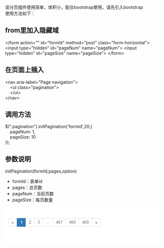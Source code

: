 该分页插件使用简单，体积小，配合bootstrap使用，请先引入bootstrap     
使用方法如下：  

## from里加入隐藏域
&lt;/form action="" id="formId" method="post" class="form-horizontal"&gt;
		<input type="hidden" id="pageNum" name="pageNum"&gt;
		<input type="hidden" id="pageSize" name="pageSize"&gt;
&lt;/form&gt;

## 在页面上插入
&lt;nav aria-label="Page navigation"&gt;  
    &nbsp;&nbsp;&nbsp;&nbsp;&lt;ul class="pagination"&gt;  
    &nbsp;&nbsp;&nbsp;&nbsp;&lt;/ul&gt;  
&lt;/nav&gt;  

## 调用方法
$(".pagination").initPagination('formId',20,{  
&nbsp;&nbsp;&nbsp;&nbsp;pageNum: 1,  
&nbsp;&nbsp;&nbsp;&nbsp;pageSize: 10  
});  
    
## 参数说明
initPagination(formId,pages,option)  
* formId：表单id
* pages：总页数
* pageNum：当前页数
* pageSize：每页数量

![](pic1.png)
